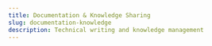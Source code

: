 ```yaml
---
title: Documentation & Knowledge Sharing
slug: documentation-knowledge
description: Technical writing and knowledge management
---
```

